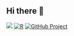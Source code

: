 ## Hi there 👋

![](https://komarev.com/ghpvc/?username=ClimChange-NewbornHealth&style=flat-square&theme=tokyonight)
[![R](https://img.shields.io/badge/-script-276DC3.svg?style=flat&logo=R)](https://cran.r-project.org)
[![GitHub Project](https://img.shields.io/github/followers/ClimChange-NewbornHealth?label=follow&style=social)](https://github.com/ClimChange-NewbornHealth)





<!--

**Here are some ideas to get you started:**

🙋‍♀️ A short introduction - what is your organization all about?
🌈 Contribution guidelines - how can the community get involved?
👩‍💻 Useful resources - where can the community find your docs? Is there anything else the community should know?
🍿 Fun facts - what does your team eat for breakfast?
🧙 Remember, you can do mighty things with the power of [Markdown](https://docs.github.com/github/writing-on-github/getting-started-with-writing-and-formatting-on-github/basic-writing-and-formatting-syntax)
-->
